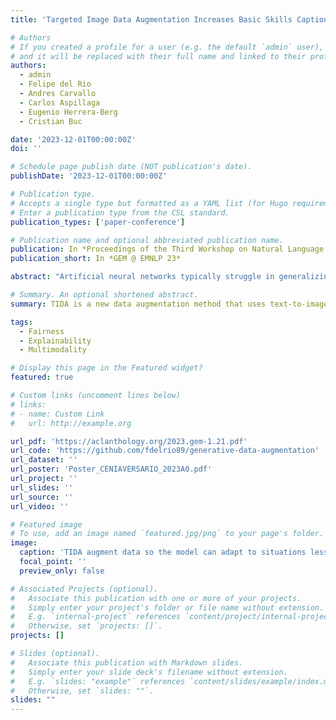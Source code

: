 ```yaml
---
title: 'Targeted Image Data Augmentation Increases Basic Skills Captioning Robustness'

# Authors
# If you created a profile for a user (e.g. the default `admin` user), write the username (folder name) here
# and it will be replaced with their full name and linked to their profile.
authors:
  - admin
  - Felipe del Rio
  - Andres Carvallo
  - Carlos Aspillaga
  - Eugenio Herrera-Berg
  - Cristian Buc

date: '2023-12-01T00:00:00Z'
doi: ''

# Schedule page publish date (NOT publication's date).
publishDate: '2023-12-01T00:00:00Z'

# Publication type.
# Accepts a single type but formatted as a YAML list (for Hugo requirements).
# Enter a publication type from the CSL standard.
publication_types: ['paper-conference']

# Publication name and optional abbreviated publication name.
publication: In *Proceedings of the Third Workshop on Natural Language Generation, Evaluation, and Metrics (GEM)*
publication_short: In *GEM @ EMNLP 23*

abstract: "Artificial neural networks typically struggle in generalizing to out-of-context examples. One reason for this limitation is caused by having datasets that incorporate only partial information regarding the potential correlational structure of the world. In this work, we propose TIDA (Targeted Image-editing Data Augmentation), a targeted data augmentation method focused on improving models’ human-like abilities (e.g., gender recognition) by filling the correlational structure gap using a text-to-image generative model. More specifically, TIDA identifies specific skills in captions describing images (e.g., the presence of a specific gender in the image), changes the caption (e.g., “woman” to “man”), and then uses a text-to-image model to edit the image in order to match the novel caption (e.g., uniquely changing a woman to a man while maintaining the context identical). Based on the Flickr30K benchmark, we show that, compared with the original data set, a TIDA-enhanced dataset related to gender, color, and counting abilities induces better performance in several image captioning metrics. Furthermore, on top of relying on the classical BLEU metric, we conduct a fine-grained analysis of the improvements of our models against the baseline in different ways. We compared text-to-image generative models and found different behaviors of the image captioning models in terms of encoding visual encoding and textual decoding."

# Summary. An optional shortened abstract.
summary: TIDA is a new data augmentation method that uses text-to-image generation to create more diverse and realistic training data, helping AI models better understand complex correlations and improve their performance on tasks like gender recognition.

tags:
  - Fairness
  - Explainability
  - Multimodality

# Display this page in the Featured widget?
featured: true

# Custom links (uncomment lines below)
# links:
# - name: Custom Link
#   url: http://example.org

url_pdf: 'https://aclanthology.org/2023.gem-1.21.pdf'
url_code: 'https://github.com/fdelrio89/generative-data-augmentation'
url_dataset: ''
url_poster: 'Poster_CENIAVERSARIO_2023A0.pdf'
url_project: ''
url_slides: ''
url_source: ''
url_video: ''

# Featured image
# To use, add an image named `featured.jpg/png` to your page's folder.
image:
  caption: 'TIDA augment data so the model can adapt to situations less seen in the data, where biases impact.' 
  focal_point: ''
  preview_only: false

# Associated Projects (optional).
#   Associate this publication with one or more of your projects.
#   Simply enter your project's folder or file name without extension.
#   E.g. `internal-project` references `content/project/internal-project/index.md`.
#   Otherwise, set `projects: []`.
projects: []

# Slides (optional).
#   Associate this publication with Markdown slides.
#   Simply enter your slide deck's filename without extension.
#   E.g. `slides: "example"` references `content/slides/example/index.md`.
#   Otherwise, set `slides: ""`.
slides: ""
---
```


